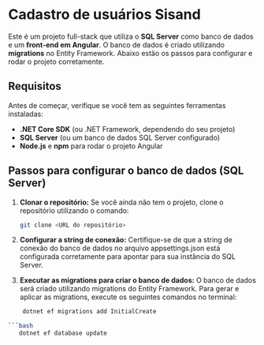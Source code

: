 # Cadastro de usuários Sisand

Este é um projeto full-stack que utiliza o **SQL Server** como banco de dados e um **front-end em Angular**. O banco de dados é criado utilizando **migrations** no Entity Framework. Abaixo estão os passos para configurar e rodar o projeto corretamente.

## Requisitos

Antes de começar, verifique se você tem as seguintes ferramentas instaladas:

- **.NET Core SDK** (ou .NET Framework, dependendo do seu projeto)
- **SQL Server** (ou um banco de dados SQL Server configurado)
- **Node.js** e **npm** para rodar o projeto Angular

## Passos para configurar o banco de dados (SQL Server)

1. **Clonar o repositório:**
   Se você ainda não tem o projeto, clone o repositório utilizando o comando:

   ```bash
   git clone <URL do repositório>
2. **Configurar a string de conexão:**
    Certifique-se de que a string de conexão do banco de dados no arquivo appsettings.json  está configurada corretamente para apontar para sua instância do SQL Server.
3. **Executar as migrations para criar o banco de dados:**
   O banco de dados será criado utilizando migrations do Entity Framework. Para gerar e aplicar as migrations, execute os seguintes comandos no terminal:
```bash
    dotnet ef migrations add InitialCreate

```bash
   dotnet ef database update
